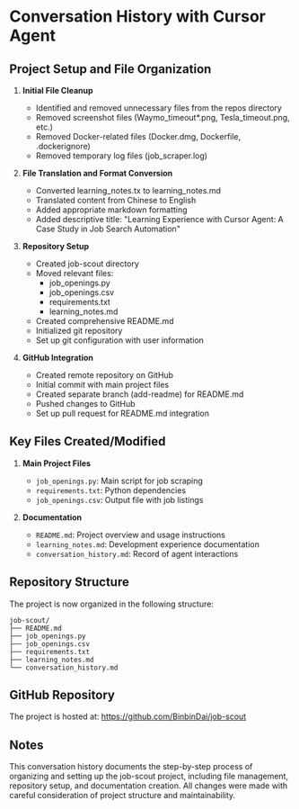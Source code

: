 # Conversation History with Cursor Agent

## Project Setup and File Organization

1. **Initial File Cleanup**
   - Identified and removed unnecessary files from the repos directory
   - Removed screenshot files (Waymo_timeout*.png, Tesla_timeout.png, etc.)
   - Removed Docker-related files (Docker.dmg, Dockerfile, .dockerignore)
   - Removed temporary log files (job_scraper.log)

2. **File Translation and Format Conversion**
   - Converted learning_notes.tx to learning_notes.md
   - Translated content from Chinese to English
   - Added appropriate markdown formatting
   - Added descriptive title: "Learning Experience with Cursor Agent: A Case Study in Job Search Automation"

3. **Repository Setup**
   - Created job-scout directory
   - Moved relevant files:
     - job_openings.py
     - job_openings.csv
     - requirements.txt
     - learning_notes.md
   - Created comprehensive README.md
   - Initialized git repository
   - Set up git configuration with user information

4. **GitHub Integration**
   - Created remote repository on GitHub
   - Initial commit with main project files
   - Created separate branch (add-readme) for README.md
   - Pushed changes to GitHub
   - Set up pull request for README.md integration

## Key Files Created/Modified

1. **Main Project Files**
   - `job_openings.py`: Main script for job scraping
   - `requirements.txt`: Python dependencies
   - `job_openings.csv`: Output file with job listings

2. **Documentation**
   - `README.md`: Project overview and usage instructions
   - `learning_notes.md`: Development experience documentation
   - `conversation_history.md`: Record of agent interactions

## Repository Structure

The project is now organized in the following structure:
```
job-scout/
├── README.md
├── job_openings.py
├── job_openings.csv
├── requirements.txt
├── learning_notes.md
└── conversation_history.md
```

## GitHub Repository

The project is hosted at: https://github.com/BinbinDai/job-scout

## Notes

This conversation history documents the step-by-step process of organizing and setting up the job-scout project, including file management, repository setup, and documentation creation. All changes were made with careful consideration of project structure and maintainability. 